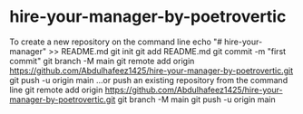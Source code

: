 # hire-your-manager-by-poetrovertic
To create a new repository on the command line
echo "# hire-your-manager" >> README.md
git init
git add README.md
git commit -m "first commit"
git branch -M main
git remote add origin https://github.com/Abdulhafeez1425/hire-your-manager-by-poetrovertic.git
git push -u origin main
…or push an existing repository from the command line
git remote add origin https://github.com/Abdulhafeez1425/hire-your-manager-by-poetrovertic.git
git branch -M main
git push -u origin main
